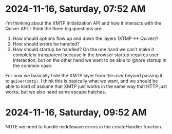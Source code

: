 # 2024-11-16, Saturday, 07:52 AM

I'm thinking about the XMTP initialization API and how it interacts with the Quiver API. I think the three big questions are:

1. How should options flow up and down the layers (XTMP <-> Quiver)?
2. How should errors be handled?
3. How should startup be handled? On the one hand we can't make it completely transparent because in the browser startup requires user interaction, but on the other hand we want to be able to ignore startup in the common case.

For now we basically hide the XMTP layer from the user beyond passing it to `quiver(xmtp)`. I think this is basically what we want, and we should be able to kind of assume that XMTP just works in the same way that HTTP just works, but we also need some escape hatches.

# 2024-11-16, Saturday, 09:52 AM

NOTE we need to handle middleware errors in the createHandler function.